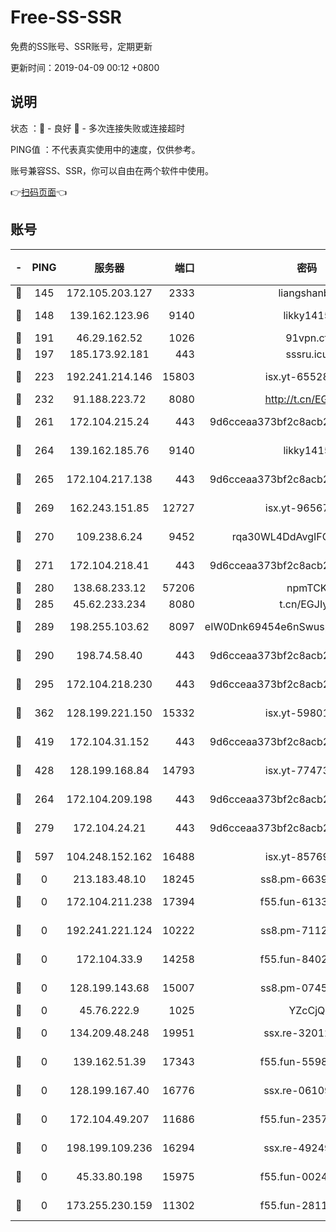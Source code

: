 # Free-SS-SSR

免费的SS账号、SSR账号，定期更新

更新时间：2019-04-09 00:12 +0800

## 说明

状态     ：🙂 - 良好 🙁 - 多次连接失败或连接超时

PING值   ：不代表真实使用中的速度，仅供参考。

账号兼容SS、SSR，你可以自由在两个软件中使用。

👉[扫码页面](https://liesauer.github.io/Free-SS-SSR/)👈

## 账号

|-|PING|服务器|端口|密码|加密方式|区域|
|:----:|:----:|:-----:|-----:|:----:|:----:|:----:|
|🙂|145|172.105.203.127|2333|liangshanbo|chacha20|JP|
|🙂|148|139.162.123.96|9140|likky1415|aes-256-cfb|JP|
|🙂|191|46.29.162.52|1026|91vpn.cf|rc4-md5|RU|
|🙂|197|185.173.92.181|443|sssru.icu|rc4-md5|RU|
|🙂|223|192.241.214.146|15803|isx.yt-65528356|aes-256-cfb|US|
|🙂|232|91.188.223.72|8080|http://t.cn/EGJIyrl|rc4-md5|RU|
|🙂|261|172.104.215.24|443|9d6cceaa373bf2c8acb22e60b6a58be6|aes-256-cfb|US|
|🙂|264|139.162.185.76|9140|likky1415|aes-256-cfb|DE|
|🙂|265|172.104.217.138|443|9d6cceaa373bf2c8acb22e60b6a58be6|aes-256-cfb|US|
|🙂|269|162.243.151.85|12727|isx.yt-96567464|aes-256-cfb|US|
|🙂|270|109.238.6.24|9452|rqa30WL4DdAvgIFG6Fs3znzTa|aes-256-cfb|FR|
|🙂|271|172.104.218.41|443|9d6cceaa373bf2c8acb22e60b6a58be6|aes-256-cfb|US|
|🙂|280|138.68.233.12|57206|npmTCK|rc4-md5|US|
|🙂|285|45.62.233.234|8080|t.cn/EGJIyrl|rc4-md5|CA|
|🙂|289|198.255.103.62|8097|eIW0Dnk69454e6nSwuspv9DmS201tQ0D|aes-256-cfb|US|
|🙂|290|198.74.58.40|443|9d6cceaa373bf2c8acb22e60b6a58be6|aes-256-cfb|US|
|🙂|295|172.104.218.230|443|9d6cceaa373bf2c8acb22e60b6a58be6|aes-256-cfb|US|
|🙂|362|128.199.221.150|15332|isx.yt-59801351|aes-256-cfb|SG|
|🙂|419|172.104.31.152|443|9d6cceaa373bf2c8acb22e60b6a58be6|aes-256-cfb|US|
|🙂|428|128.199.168.84|14793|isx.yt-77473407|aes-256-cfb|SG|
|🙂|264|172.104.209.198|443|9d6cceaa373bf2c8acb22e60b6a58be6|aes-256-cfb|US|
|🙁|279|172.104.24.21|443|9d6cceaa373bf2c8acb22e60b6a58be6|aes-256-cfb|US|
|🙁|597|104.248.152.162|16488|isx.yt-85769451|aes-256-cfb|SG|
|🙁|0|213.183.48.10|18245|ss8.pm-66393929|rc4-md5|RU|
|🙁|0|172.104.211.238|17394|f55.fun-61332422|aes-256-cfb|US|
|🙁|0|192.241.221.124|10222|ss8.pm-71123856|aes-256-cfb|US|
|🙁|0|172.104.33.9|14258|f55.fun-84028814|aes-256-cfb|SG|
|🙁|0|128.199.143.68|15007|ss8.pm-07458525|aes-256-cfb|SG|
|🙁|0|45.76.222.9|1025|YZcCjQ|rc4-md5|JP|
|🙁|0|134.209.48.248|19951|ssx.re-32012772|aes-256-cfb|US|
|🙁|0|139.162.51.39|17343|f55.fun-55982409|aes-256-cfb|SG|
|🙁|0|128.199.167.40|16776|ssx.re-06109794|aes-256-cfb|SG|
|🙁|0|172.104.49.207|11686|f55.fun-23572783|aes-256-cfb|SG|
|🙁|0|198.199.109.236|16294|ssx.re-49249273|aes-256-cfb|US|
|🙁|0|45.33.80.198|15975|f55.fun-00246123|aes-256-cfb|US|
|🙁|0|173.255.230.159|11302|f55.fun-28114209|aes-256-cfb|US|
